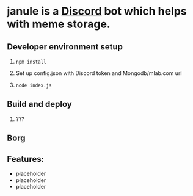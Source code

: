 # **janule** is a [Discord](https://discord.com/) bot which helps with meme storage.

## Developer environment setup

1. ```npm install```

2. Set up config.json with Discord token and Mongodb/mlab.com url

3. ```node index.js```

## Build and deploy

1. ???

## Borg

## Features:
* placeholder
* placeholder
* placeholder

